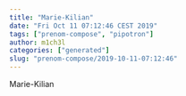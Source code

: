 ```yaml
---
title: "Marie-Kilian"
date: "Fri Oct 11 07:12:46 CEST 2019"
tags: ["prenom-compose", "pipotron"]
author: m1ch3l
categories: ["generated"]
slug: "prenom-compose/2019-10-11-07:12:46"
---
```


Marie-Kilian
